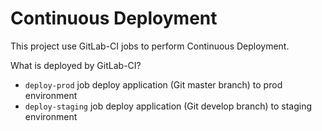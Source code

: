 # Continuous Deployment

This project use GitLab-CI jobs to perform Continuous Deployment.

What is deployed by GitLab-CI?

- `deploy-prod` job deploy application (Git master branch) to prod environment
- `deploy-staging` job deploy application (Git develop branch) to staging environment
